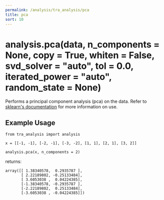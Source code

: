 ```yaml
---
permalink: /analysis/tra_analysis/pca
title: pca
sort: 10
---
```


# analysis.pca(data, n_components = None, copy = True, whiten = False, svd_solver = "auto", tol = 0.0, iterated_power = "auto", random_state = None)

Performs a principal component analysis (pca) on the data. Refer to [sklearn's documentation](https://scikit-learn.org/stable/modules/generated/sklearn.decomposition.PCA.html) for more information on use.

## Example Usage
```
from tra_analysis import analysis

x = [[-1, -1], [-2, -1], [-3, -2], [1, 1], [2, 1], [3, 2]]

analysis.pca(x, n_components = 2)
```
returns:
```
array([[ 1.38340578,  0.2935787 ],
       [ 2.22189802, -0.25133484],
       [ 3.6053038 ,  0.04224385],
       [-1.38340578, -0.2935787 ],
       [-2.22189802,  0.25133484],
       [-3.6053038 , -0.04224385]])
```